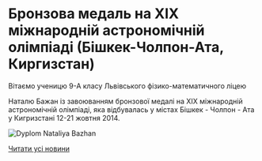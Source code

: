 # Бронзова медаль на XIX міжнародній астрономічній олімпіаді (Бішкек-Чолпон-Ата, Киргизстан)

Вітаємо ученицю 9-А класу Львівського фізико-математичного ліцею

Наталю Бажан із завоюванням бронзової медалі на XIX міжнародній астрономічній олімпіаді, яка відбувалась у містах Бішкек - Чолпон - Ата у Кигризстані 12-21 жовтня 2014.

![Dyplom Nataliya Bazhan](/images/blog/бронзова-медаль-на-xix-міжнародній-астрономічній-олімпіаді/dyplom-nataliya-bazhan.jpg)

[Читати усі новини](/news)
